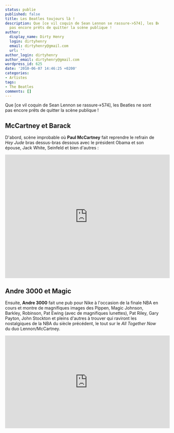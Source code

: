 ```yaml
---
status: publie
published: false
title: Les Beatles toujours là !
description: Que [ce vil coquin de Sean Lennon se rassure->574], les Beatles ne sont
  pas encore prêts de quitter la scène publique !
author:
  display_name: Dirty Henry
  login: dirtyhenry
  email: dirtyhenry@gmail.com
  url: ''
author_login: dirtyhenry
author_email: dirtyhenry@gmail.com
wordpress_id: 625
date: '2010-06-07 14:46:25 +0200'
categories:
- Artistes
tags:
- The Beatles
comments: []
---
```

Que [ce vil coquin de Sean Lennon se rassure->574], les Beatles ne sont pas encore prêts de quitter la scène publique !

<h2>McCartney et Barack</h2>

D'abord, scène improbable où __Paul McCartney__ fait reprendre le refrain de *Hey Jude* bras dessus-bras dessous avec le président Obama et son épouse, Jack White, Seinfeld et bien d'autres :

<iframe width="540" height="405" src="http://www.youtube.com/embed/xxkVAXSUdW8" frameborder="0" allowfullscreen></iframe>

<h2>Andre 3000 et Magic</h2>

Ensuite, __Andre 3000__ fait une pub pour Nike à l'occasion de la finale NBA en cours et montre de magnifiques images des Pippen, Magic Johnson, Barkley, Robinson, Pat Ewing (avec de magnifiques lunettes), Pat Riley, Gary Payton, John Stockton et pleins d'autres à trouver qui raviront les nostalgiques de la NBA du siècle précédent, le tout sur le *All Together Now* du duo Lennon/McCartney.

<iframe width="540" height="304" src="http://www.youtube.com/embed/BgqO06FG_5w" frameborder="0" allowfullscreen></iframe>
